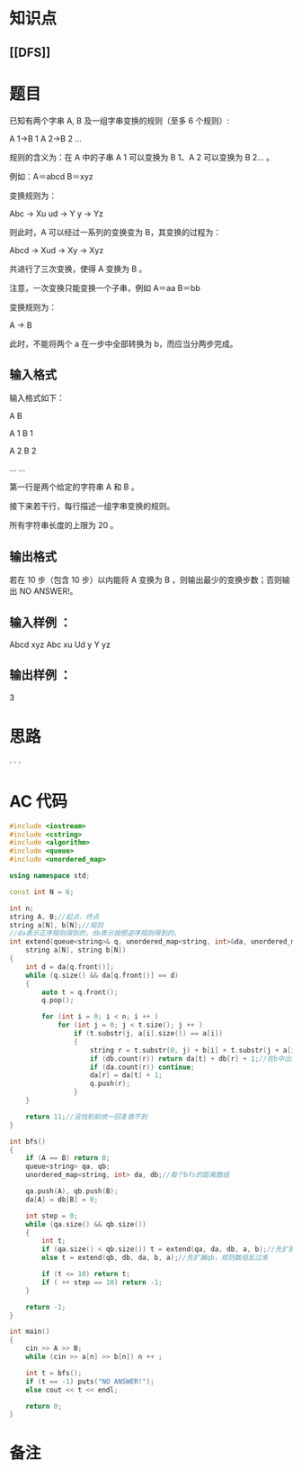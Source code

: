 # 知识点
  ## [[DFS]]
# 题目
 已知有两个字串 A, B 及一组字串变换的规则（至多 6 个规则）:

A 1→B 1
A 2→B 2
…

规则的含义为：在 A 中的子串 A 1 可以变换为 B 1、A 2 可以变换为 B 2…
。

例如：A＝abcd B＝xyz

变换规则为：

Abc → Xu
ud → Y 
y → Yz

则此时，A 可以经过一系列的变换变为 B，其变换的过程为：

Abcd → Xud → Xy → Xyz

共进行了三次变换，使得 A 变换为 B
。

注意，一次变换只能变换一个子串，例如 A＝aa B＝bb

变换规则为：

A → B

此时，不能将两个 a 在一步中全部转换为 b，而应当分两步完成。

## 输入格式
输入格式如下：

A B

A 1 B 1

A 2 B 2

… …

第一行是两个给定的字符串 A 和 B
。

接下来若干行，每行描述一组字串变换的规则。

所有字符串长度的上限为 20
。

## 输出格式
若在 10 步（包含 10 步）以内能将 A 变换为 B ，则输出最少的变换步数；否则输出 NO ANSWER!。

## 输入样例 ：
Abcd xyz
Abc xu
Ud y
Y yz
## 输出样例 ：
3

# 思路
·
·
·
# AC 代码
```cpp
#include <iostream>
#include <cstring>
#include <algorithm>
#include <queue>
#include <unordered_map>

using namespace std;

const int N = 6;

int n;
string A, B;//起点、终点
string a[N], b[N];//规则
//da表示正序规则得到的，db表示按照逆序规则得到的。
int extend(queue<string>& q, unordered_map<string, int>&da, unordered_map<string, int>& db, 
    string a[N], string b[N])
{
    int d = da[q.front()];
    while (q.size() && da[q.front()] == d)
    {
        auto t = q.front();
        q.pop();

        for (int i = 0; i < n; i ++ )
            for (int j = 0; j < t.size(); j ++ )
                if (t.substr(j, a[i].size()) == a[i])
                {
                    string r = t.substr(0, j) + b[i] + t.substr(j + a[i].size());//进行字符串的变换。
                    if (db.count(r)) return da[t] + db[r] + 1;//在b中出现过r
                    if (da.count(r)) continue;
                    da[r] = da[t] + 1;
                    q.push(r);
                }
    }

    return 11;//没找到前统一回复做不到
}

int bfs()
{
    if (A == B) return 0;
    queue<string> qa, qb;
    unordered_map<string, int> da, db;//每个bfs的距离数组

    qa.push(A), qb.push(B);
    da[A] = db[B] = 0;

    int step = 0;
    while (qa.size() && qb.size())
    {
        int t;
        if (qa.size() < qb.size()) t = extend(qa, da, db, a, b);//先扩展qa，正着写规则
        else t = extend(qb, db, da, b, a);//先扩展qb，规则数组反过来

        if (t <= 10) return t;
        if ( ++ step == 10) return -1;
    }

    return -1;
}

int main()
{
    cin >> A >> B;
    while (cin >> a[n] >> b[n]) n ++ ;

    int t = bfs();
    if (t == -1) puts("NO ANSWER!");
    else cout << t << endl;

    return 0;
}
```
# 备注
